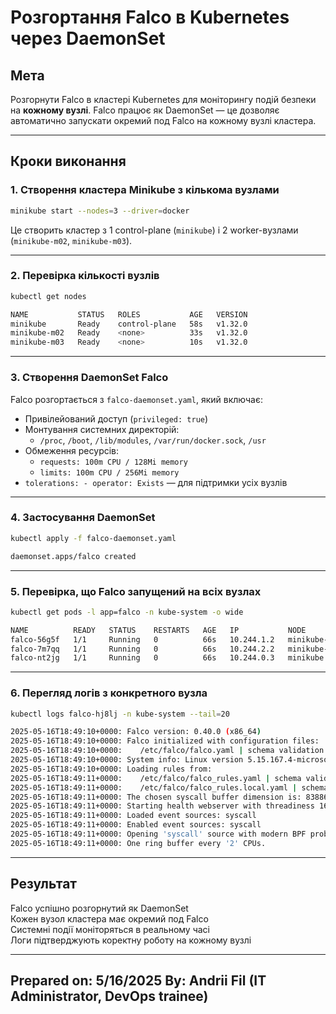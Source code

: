 # Розгортання Falco в Kubernetes через DaemonSet

## Мета

Розгорнути Falco в кластері Kubernetes для моніторингу подій безпеки на **кожному вузлі**. Falco працює як DaemonSet — це дозволяє автоматично запускати окремий под Falco на кожному вузлі кластера.

---

## Кроки виконання

### 1. Створення кластера Minikube з кількома вузлами

```bash
minikube start --nodes=3 --driver=docker
```

Це створить кластер з 1 control-plane (`minikube`) і 2 worker-вузлами (`minikube-m02`, `minikube-m03`).

---

### 2. Перевірка кількості вузлів

```bash
kubectl get nodes

NAME           STATUS   ROLES           AGE   VERSION
minikube       Ready    control-plane   58s   v1.32.0
minikube-m02   Ready    <none>          33s   v1.32.0
minikube-m03   Ready    <none>          10s   v1.32.0
```

---

### 3. Створення DaemonSet Falco

Falco розгортається з `falco-daemonset.yaml`, який включає:

- Привілейований доступ (`privileged: true`)
- Монтування системних директорій:
  - `/proc`, `/boot`, `/lib/modules`, `/var/run/docker.sock`, `/usr`
- Обмеження ресурсів:
  - `requests: 100m CPU / 128Mi memory`
  - `limits: 100m CPU / 256Mi memory`
- `tolerations: - operator: Exists` — для підтримки усіх вузлів

---

### 4. Застосування DaemonSet

```bash
kubectl apply -f falco-daemonset.yaml

daemonset.apps/falco created
```

---

### 5. Перевірка, що Falco запущений на всіх вузлах

```bash
kubectl get pods -l app=falco -n kube-system -o wide

NAME          READY   STATUS    RESTARTS   AGE   IP           NODE           NOMINATED NODE   READINESS GATES
falco-56g5f   1/1     Running   0          66s   10.244.1.2   minikube-m02   <none>           <none>
falco-7m7qq   1/1     Running   0          66s   10.244.2.2   minikube-m03   <none>           <none>
falco-nt2jg   1/1     Running   0          66s   10.244.0.3   minikube       <none>           <none>
```

---

### 6. Перегляд логів з конкретного вузла

```bash
kubectl logs falco-hj8lj -n kube-system --tail=20

2025-05-16T18:49:10+0000: Falco version: 0.40.0 (x86_64)
2025-05-16T18:49:10+0000: Falco initialized with configuration files:
2025-05-16T18:49:10+0000:    /etc/falco/falco.yaml | schema validation: ok
2025-05-16T18:49:10+0000: System info: Linux version 5.15.167.4-microsoft-standard-WSL2 (root@f9c826d3017f) (gcc (GCC) 11.2.0, GNU ld (GNU Binutils) 2.37) #1 SMP Tue Nov 5 00:21:55 UTC 2024
2025-05-16T18:49:10+0000: Loading rules from:
2025-05-16T18:49:11+0000:    /etc/falco/falco_rules.yaml | schema validation: ok
2025-05-16T18:49:11+0000:    /etc/falco/falco_rules.local.yaml | schema validation: none
2025-05-16T18:49:11+0000: The chosen syscall buffer dimension is: 8388608 bytes (8 MBs)
2025-05-16T18:49:11+0000: Starting health webserver with threadiness 16, listening on 0.0.0.0:8765
2025-05-16T18:49:11+0000: Loaded event sources: syscall
2025-05-16T18:49:11+0000: Enabled event sources: syscall
2025-05-16T18:49:11+0000: Opening 'syscall' source with modern BPF probe.
2025-05-16T18:49:11+0000: One ring buffer every '2' CPUs.
```

---

## Результат

 Falco успішно розгорнутий як DaemonSet  
 Кожен вузол кластера має окремий под Falco  
 Системні події моніторяться в реальному часі  
 Логи підтверджують коректну роботу на кожному вузлі

---

## Prepared on: 5/16/2025 By: Andrii Fil (IT Administrator, DevOps trainee)